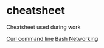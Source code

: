 # cheatsheet
Cheatsheet used during work

[Curl command line](curl.md)
[Bash Networking](bash-networking.md)
